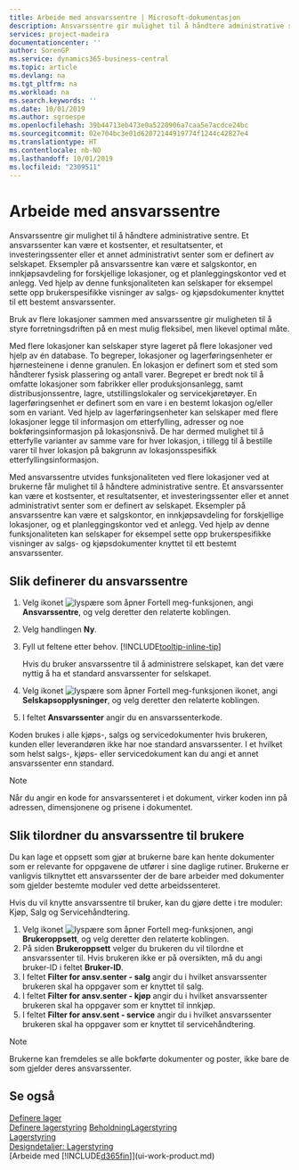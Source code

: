 ```yaml
---
title: Arbeide med ansvarssentre | Microsoft-dokumentasjon
description: Ansvarssentre gir mulighet til å håndtere administrative sentre. Et ansvarssenter kan være et kostsenter, et resultatsenter, et investeringssenter eller et annet administrativt senter som er definert av selskapet.
services: project-madeira
documentationcenter: ''
author: SorenGP
ms.service: dynamics365-business-central
ms.topic: article
ms.devlang: na
ms.tgt_pltfrm: na
ms.workload: na
ms.search.keywords: ''
ms.date: 10/01/2019
ms.author: sgroespe
ms.openlocfilehash: 39b44713eb473e0a5220906a7caa5e7acdce24bc
ms.sourcegitcommit: 02e704bc3e01d62072144919774f1244c42827e4
ms.translationtype: HT
ms.contentlocale: nb-NO
ms.lasthandoff: 10/01/2019
ms.locfileid: "2309511"
---
```

# <a name="work-with-responsibility-centers"></a>Arbeide med ansvarssentre
Ansvarssentre gir mulighet til å håndtere administrative sentre. Et ansvarssenter kan være et kostsenter, et resultatsenter, et investeringssenter eller et annet administrativt senter som er definert av selskapet. Eksempler på ansvarssentre kan være et salgskontor, en innkjøpsavdeling for forskjellige lokasjoner, og et planleggingskontor ved et anlegg. Ved hjelp av denne funksjonaliteten kan selskaper for eksempel sette opp brukerspesifikke visninger av salgs- og kjøpsdokumenter knyttet til ett bestemt ansvarssenter.  

Bruk av flere lokasjoner sammen med ansvarssentre gir muligheten til å styre forretningsdriften på en mest mulig fleksibel, men likevel optimal måte.

Med flere lokasjoner kan selskaper styre lageret på flere lokasjoner ved hjelp av én database. To begreper, lokasjoner og lagerføringsenheter er hjørnesteinene i denne granulen. En lokasjon er definert som et sted som håndterer fysisk plassering og antall varer. Begrepet er bredt nok til å omfatte lokasjoner som fabrikker eller produksjonsanlegg, samt distribusjonssentre, lagre, utstillingslokaler og servicekjøretøyer. En lagerføringsenhet er definert som en vare i en bestemt lokasjon og/eller som en variant. Ved hjelp av lagerføringsenheter kan selskaper med flere lokasjoner legge til informasjon om etterfylling, adresser og noe bokføringsinformasjon på lokasjonsnivå. De har dermed mulighet til å etterfylle varianter av samme vare for hver lokasjon, i tillegg til å bestille varer til hver lokasjon på bakgrunn av lokasjonsspesifikk etterfyllingsinformasjon.  

Med ansvarssentre utvides funksjonaliteten ved flere lokasjoner ved at brukerne får mulighet til å håndtere administrative sentre. Et ansvarssenter kan være et kostsenter, et resultatsenter, et investeringssenter eller et annet administrativt senter som er definert av selskapet. Eksempler på ansvarssentre kan være et salgskontor, en innkjøpsavdeling for forskjellige lokasjoner, og et planleggingskontor ved et anlegg. Ved hjelp av denne funksjonaliteten kan selskaper for eksempel sette opp brukerspesifikke visninger av salgs- og kjøpsdokumenter knyttet til ett bestemt ansvarssenter.

## <a name="to-set-up-a-responsibility-center"></a>Slik definerer du ansvarssentre  
1.  Velg ikonet ![lyspære som åpner Fortell meg-funksjonen](media/ui-search/search_small.png "Fortell hva du vil gjøre"), angi **Ansvarssentre**, og velg deretter den relaterte koblingen.  
2.  Velg handlingen **Ny**.  
3.  Fyll ut feltene etter behov. [!INCLUDE[tooltip-inline-tip](includes/tooltip-inline-tip_md.md)]  

    Hvis du bruker ansvarssentre til å administrere selskapet, kan det være nyttig å ha et standard ansvarssenter for selskapet.
4. Velg ikonet ![lyspære som åpner Fortell meg-funksjonen](media/ui-search/search_small.png "Fortell hva du vil gjøre") ikonet, angi **Selskapsopplysninger**, og velg deretter den relaterte koblingen.
5. I feltet **Ansvarssenter** angir du en ansvarssenterkode.

Koden brukes i alle kjøps-, salgs og servicedokumenter hvis brukeren, kunden eller leverandøren ikke har noe standard ansvarssenter. I et hvilket som helst salgs-, kjøps- eller servicedokument kan du angi et annet ansvarssenter enn standard.

> [!NOTE]  
>  Når du angir en kode for ansvarssenteret i et dokument, virker koden inn på adressen, dimensjonene og prisene i dokumentet.  

## <a name="to-assign-responsibility-centers-to-users"></a>Slik tilordner du ansvarssentre til brukere  
Du kan lage et oppsett som gjør at brukerne bare kan hente dokumenter som er relevante for oppgavene de utfører i sine daglige rutiner. Brukerne er vanligvis tilknyttet ett ansvarssenter der de bare arbeider med dokumenter som gjelder bestemte moduler ved dette arbeidssenteret.  

Hvis du vil knytte ansvarssentre til bruker, kan du gjøre dette i tre moduler: Kjøp, Salg og Servicehåndtering.  

1.  Velg ikonet ![lyspære som åpner Fortell meg-funksjonen](media/ui-search/search_small.png "Fortell hva du vil gjøre"), angi **Brukeroppsett**, og velg deretter den relaterte koblingen.  
2.  På siden **Brukeroppsett** velger du brukeren du vil tilordne et ansvarssenter til. Hvis brukeren ikke er på oversikten, må du angi bruker-ID i feltet **Bruker-ID**.  
3.  I feltet **Filter for ansv.senter - salg** angir du i hvilket ansvarssenter brukeren skal ha oppgaver som er knyttet til salg.  
4.  I feltet **Filter for ansv.senter - kjøp** angir du i hvilket ansvarssenter brukeren skal ha oppgaver som er knyttet til innkjøp.  
5.  I feltet **Filter for ansv.sent - service** angir du i hvilket ansvarssenter brukeren skal ha oppgaver som er knyttet til servicehåndtering.  

> [!NOTE]  
>  Brukerne kan fremdeles se alle bokførte dokumenter og poster, ikke bare de som gjelder deres ansvarssenter.

## <a name="see-also"></a>Se også  
[Definere lager](inventory-setup-inventory.md)  
[Definere lagerstyring](warehouse-setup-warehouse.md)
[Beholdning](inventory-manage-inventory.md)[Lagerstyring](warehouse-manage-warehouse.md)  
[Lagerstyring](warehouse-manage-warehouse.md)    
[Designdetaljer: Lagerstyring](design-details-warehouse-management.md)  
[Arbeide med [!INCLUDE[d365fin](includes/d365fin_md.md)]](ui-work-product.md)
